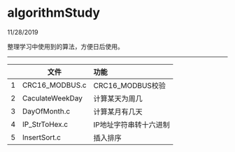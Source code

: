 # algorithmStudy


11/28/2019

整理学习中使用到的算法，方便日后使用。

----------

|| 文件                 | 功能     
| --------| --------            | :-----
|1| CRC16_MODBUS.c      | CRC16_MODBUS校验  
|2| CaculateWeekDay     | 计算某天为周几       
|3| DayOfMonth.c        | 计算某月有几天       
|4| IP_StrToHex.c       | IP地址字符串转十六进制
|5| InsertSort.c        | 插入排序